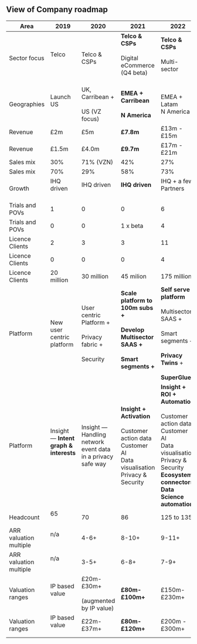 ## View of Company roadmap
| Area | 2019 | 2020 | 2021 | 2022 | 2023 |
| --- | --- | --- | --- | --- | --- |
| Sector focus | Telco<br/><br/> | Telco & CSPs | **Telco & CSPs**<br/><br/>Digital eCommerce (Q4 beta)<br/><br/> | **Telco & CSPs**<br/><br/>Multi-sector <br/><br/> | **Telco & CSPs** <br/><br/>& **Multisector**<br/><br/> |
| Geographies | Launch US<br/><br/> | UK, Carribean + <br/><br/>US (VZ focus) | **EMEA + Carribean**<br/><br/>**N America** | EMEA + Latam<br/>N America | EMEA + Latam<br/>N America |
| Revenue | £2m | £5m | **£7.8m** | £13m - £15m | £28m - £33m |
| Revenue | £1.5m | £4.0m | **£9.7m** | £17m - £21m | £35m - £43m |
| Sales mix | 30% | 71% (VZN) | 42% | 27% | 18% |
| Sales mix | 70% | 29% | 58% | 73% | 82% |
| Growth | IHQ driven<br/><br/> | IHQ driven<br/><br/> | **IHQ driven**<br/><br/> | IHQ + a few Partners<br/><br/> | Partner centric |
| Trials and POVs | 1 | 0 | 0 | 6 | 4 |
| Trials and POVs | 0 | 0 | 1 x beta | 4 | 8 |
| Licence Clients | 2 | 3 | 3 | 11 | 29 |
| Licence Clients | 0 | 0 | 0 | 4 | 22 |
| Licence Clients | 20 million | 30 million | 45 milion | 175 million | 350 million |
| Platform | New user centric platform | User centric Platform + <br/><br/>Privacy fabric +<br/><br/>Security | **Scale platform to 100m subs +**<br/><br/>**Develop Multisector SAAS +**<br/><br/>**Smart segments +**<br/><br/> | **Self serve platform**<br/><br/>Multisector SAAS +<br/><br/>Smart segments +<br/><br/>**Privacy Twins** + <br/><br/>**SuperGlue** | **Platform Ecosystem**<br/><br/>Platform integrated to multiple tools enabling end to end benefits realisation |
| Platform | Insight — **Intent graph & interests**<br/><br/> | Insight — Handling network event data in a privacy safe way | **Insight + Activation**<br/><br/>Customer action data<br/>Customer AI<br/>Data visualisation<br/>Privacy & Security | **Insight + ROI + Automation**<br/><br/>Customer action data<br/>Customer AI<br/>Data visualisation<br/>Privacy & Security<br/>**Ecosystem connectors**<br/>**Data Science automation** |  |
| Headcount | 65<br/><br/> | 70 | 86 | 125 to 135 | 150 to 170 |
| ARR valuation multiple | n/a<br/><br/> | 4-6+ | 8-10+ | 9-11+ | 10-12+ |
| ARR valuation multiple | n/a<br/><br/> | 3-5+ | 6-8+ | 7-9+ | 8-10+ |
| Valuation ranges | IP based value<br/><br/> | £20m-£30m+<br/><br/>(augmented by IP value) | **£80m-£100m+** | £150m-£230m+ | £310m - £475m+ |
| Valuation ranges | IP based value<br/><br/> | £22m-£37m+ | **£80m-£120m+** | £200m - £300m+ | £320m - £500m+ |